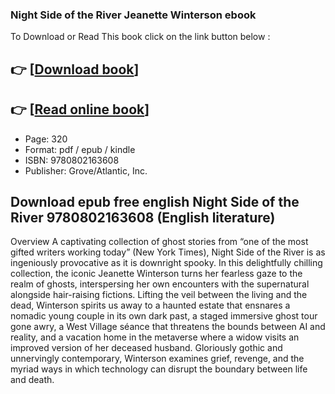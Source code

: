 ### Night Side of the River Jeanette Winterson ebook

To Download or Read This book click on the link button below :

## 👉  [**[Download book](http://filesbooks.info/download.php?group=book&from=github.com&id=717761&lnk=1061 "Download book")**]

## 👉  [**[Read online book](http://filesbooks.info/download.php?group=book&from=github.com&id=717761&lnk=1061 "Read online book")**]


* Page: 320
* Format: pdf / epub / kindle
* ISBN: 9780802163608
* Publisher: Grove/Atlantic, Inc.



## Download epub free english Night Side of the River  9780802163608 (English literature)


Overview
A captivating collection of ghost stories from “one of the most gifted writers working today” (New York Times), Night Side of the River is as ingeniously provocative as it is downright spooky. In this delightfully chilling collection, the iconic Jeanette Winterson turns her fearless gaze to the realm of ghosts, interspersing her own encounters with the supernatural alongside hair-raising fictions. Lifting the veil between the living and the dead, Winterson spirits us away to a haunted estate that ensnares a nomadic young couple in its own dark past, a staged immersive ghost tour gone awry, a West Village séance that threatens the bounds between AI and reality, and a vacation home in the metaverse where a widow visits an improved version of her deceased husband. Gloriously gothic and unnervingly contemporary, Winterson examines grief, revenge, and the myriad ways in which technology can disrupt the boundary between life and death. 



